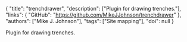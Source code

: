 {
  "title": "trenchdrawer",
  "description": ["Plugin for drawing trenches."],
  "links": {
    "GitHub": "https://github.com/MikeJJohnson/trenchdrawer"
  },
  "authors": ["Mike J. Johnson"],
  "tags": ["Site mapping"],
  "doi": null
}

<!-- Generated by csv2md.R – do not edit by hand -->

Plugin for drawing trenches.